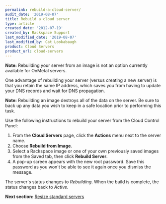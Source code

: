 ```yaml
---
permalink: rebuild-a-cloud-server/
audit_date: '2019-08-07'
title: Rebuild a cloud server
type: article
created_date: '2012-07-19'
created_by: Rackspace Support
last_modified_date: '2019-08-07'
last_modified_by: Cat Lookabaugh
product: Cloud Servers
product_url: cloud-servers
---
```


**Note:** Rebuilding your server from an image is not an option
currently available for OnMetal servers.

One advantage of rebuilding your server (versus creating a new server)
is that you retain the same IP address, which saves you from having to
update your DNS records and wait for DNS propagation.

**Note:** Rebuilding an image destroys all of the data on the server. Be
sure to back up any data you wish to keep in a safe location prior to
performing this task.

Use the following instructions to rebuild your server from the Cloud Control
Panel:

1.  From the **Cloud Servers** page, click the **Actions** menu next to the
    server name.
2.  Choose **Rebuild from Image**.
3.  Select a Rackspace image or one of your own previously saved images
    from the Saved tab, then click **Rebuild Server**.
4.  A pop-up screen appears with the new root password. Save this
    password as you won't be able to see it again once you dismiss
    the message.

The server's status changes to *Rebuilding*. When the build is complete,
the status changes back to *Active*.

**Next section:** [Resize standard servers](/how-to/managing-your-server-resizing-standard-and-general-purpose-servers)
